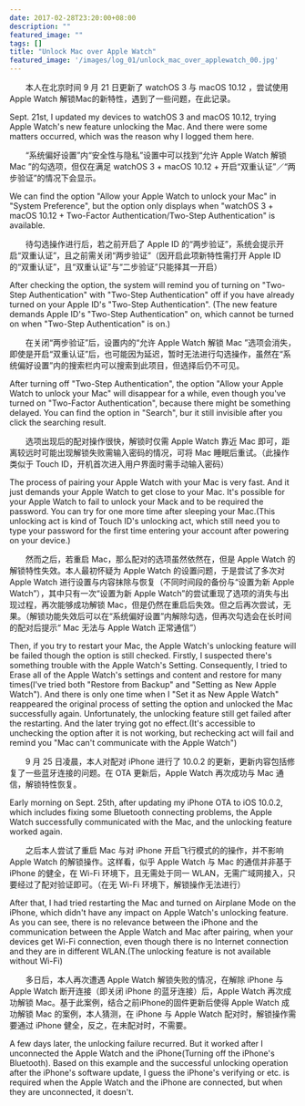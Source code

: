 ```yaml
---
date: 2017-02-28T23:20:00+08:00
description: ""
featured_image: ""
tags: []
title: "Unlock Mac over Apple Watch"
featured_image: '/images/log_01/unlock_mac_over_applewatch_00.jpg'
---
```


&emsp;&emsp;本人在北京时间 9 月 21 日更新了 watchOS 3 与 macOS 10.12 ，尝试使用 Apple Watch 解锁Mac的新特性，遇到了一些问题，在此记录。

Sept. 21st, I updated my devices to watchOS 3 and macOS 10.12, trying Apple Watch's new feature unlocking the Mac. And there were some matters occurred, which was the reason why I logged them here.

&emsp;&emsp;“系统偏好设置”内“安全性与隐私”设置中可以找到“允许 Apple Watch 解锁 Mac ”的勾选项，但仅在满足 watchOS 3 + macOS 10.12 + 开启“双重认证”／“两步验证”的情况下会显示。

We can find the option "Allow your Apple Watch to unlock your Mac" in "System Preference", but the option only displays when "watchOS 3 + macOS 10.12 + Two-Factor Authentication/Two-Step Authentication" is available.

&emsp;&emsp;待勾选操作进行后，若之前开启了 Apple ID 的“两步验证”，系统会提示开启“双重认证”，且之前需关闭“两步验证”（因开启此项新特性需打开 Apple ID 的“双重认证”，且“双重认证”与“二步验证”只能择其一开启）

After checking the option, the system will remind you of turning on "Two-Step Authentication" with "Two-Step Authentication" off if you have already turned on your Apple ID's "Two-Step Authentication". (The new feature demands Apple ID's "Two-Step Authentication" on, which cannot be turned on when "Two-Step Authentication" is on.)

&emsp;&emsp;在关闭“两步验证”后，设置内的“允许 Apple Watch 解锁 Mac ”选项会消失，即使是开启“双重认证”后，也可能因为延迟，暂时无法进行勾选操作，虽然在“系统偏好设置”内的搜索栏内可以搜索到此项目，但选择后仍不可见。

After turning off "Two-Step Authentication", the option "Allow your Apple Watch to unlock your Mac" will disappear for a while, even though you've turned on "Two-Factor Authentication", because there might be something delayed. You can find the option in "Search", bur it still invisible after you click the searching result.

&emsp;&emsp;选项出现后的配对操作很快，解锁时仅需 Apple Watch 靠近 Mac 即可，距离较远时可能出现解锁失败需输入密码的情况，可将 Mac 睡眠后重试。（此操作类似于 Touch ID，开机首次进入用户界面时需手动输入密码）

The process of pairing your Apple Watch with your Mac is very fast. And it just demands your Apple Watch to get close to your Mac. It's possible for your Apple Watch to fail to unlock your Mack and to be required the password. You can try for one more time after sleeping your Mac.(This unlocking act is kind of Touch ID's unlocking act, which still need you to type your password for the first time entering your account after powering on your device.)

&emsp;&emsp;然而之后，若重启 Mac，那么配对的选项虽然依然在，但是 Apple Watch 的解锁特性失效。本人最初怀疑为 Apple Watch 的设置问题，于是尝试了多次对 Apple Watch 进行设置与内容抹除与恢复（不同时间段的备份与“设置为新 Apple Watch”），其中只有一次“设置为新 Apple Watch”的尝试重现了选项的消失与出现过程，再次能够成功解锁 Mac，但是仍然在重启后失效。但之后再次尝试，无果。（解锁功能失效后可以在“系统偏好设置”内解除勾选，但再次勾选会在长时间的配对后提示“ Mac 无法与 Apple Watch 正常通信”）

Then, if you try to restart your Mac, the Apple Watch's unlocking feature will be failed though the option is still checked. Firstly, I suspected there's something trouble with the Apple Watch's Setting. Consequently, I tried to Erase all of the Apple Watch's settings and content and restore for many times(I've tried both "Restore from Backup" and "Setting as New Apple Watch"). And there is only one time when I "Set it as New Apple Watch" reappeared the original process of setting the option and unlocked the Mac successfully again. Unfortunately, the unlocking feature still get failed after the restarting. And the later trying got no effect.(It's accessible to unchecking the option after it is not working, but rechecking act will fail and remind you "Mac can't communicate with the Apple Watch")

&emsp;&emsp;9 月 25 日凌晨，本人对配对 iPhone 进行了 10.0.2 的更新，更新内容包括修复了一些蓝牙连接的问题。在 OTA 更新后，Apple Watch 再次成功与 Mac 通信，解锁特性恢复。

Early morning on Sept. 25th, after updating my iPhone OTA to iOS 10.0.2, which includes fixing some Bluetooth connecting problems, the Apple Watch successfully communicated with the Mac, and the unlocking feature worked again.

&emsp;&emsp;之后本人尝试了重启 Mac 与对 iPhone 开启飞行模式的的操作，并不影响 Apple Watch 的解锁操作。这样看，似乎 Apple Watch 与 Mac 的通信并非基于 iPhone 的健全，在 Wi-Fi 环境下，且无需处于同一 WLAN，无需广域网接入，只要经过了配对验证即可。（在无 Wi-Fi 环境下，解锁操作无法进行）

After that, I had tried restarting the Mac and turned on Airplane Mode on the iPhone, which didn't have any impact on Apple Watch's unlocking feature. As you can see, there is no relevance between the iPhone and the communication between the Apple Watch and Mac after pairing, when your devices get Wi-Fi connection, even though there is no Internet connection and they are in different WLAN.(The unlocking feature is not available without Wi-Fi)

&emsp;&emsp;多日后，本人再次遭遇 Apple Watch 解锁失败的情况，在解除 iPhone 与 Apple Watch 断开连接（即关闭 iPhone 的蓝牙连接）后，Apple Watch 再次成功解锁 Mac。基于此案例，结合之前iPhone的固件更新后使得 Apple Watch 成功解锁 Mac 的案例，本人猜测，在 iPhone 与 Apple Watch 配对时，解锁操作需要通过 iPhone 健全，反之，在未配对时，不需要。

A few days later, the unlocking failure recurred. But it worked after I unconnected the Apple Watch and the iPhone(Turning off the iPhone's Bluetooth). Based on this example and the successful unlocking operation after the iPhone's software update, I guess the iPhone's verifying or etc. is required when the Apple Watch and the iPhone are connected, but when they are unconnected, it doesn't.